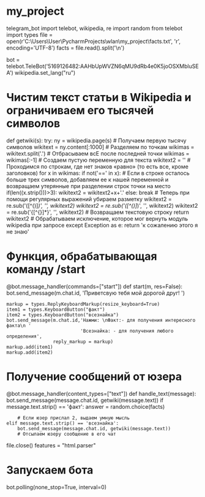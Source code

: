 # my_project
telegram_bot
import telebot, wikipedia, re
import random
from telebot import types
file = open(r'C:\Users\User\PycharmProjects\wlan\my_project\facts.txt', 'r', encoding='UTF-8')
facts = file.read().split('\n')



bot = telebot.TeleBot('5169126482:AAHbUpWVZN6qMU9dRb4e0K5joOSXMbluSEA')
wikipedia.set_lang("ru")


# Чистим текст статьи в Wikipedia и ограничиваем его тысячей символов
def getwiki(s):
    try:
        ny = wikipedia.page(s)
        # Получаем первую тысячу символов
        wikitext = ny.content[:1000]
        # Разделяем по точкам
        wikimas = wikitext.split('.')
        # Отбрасываем всЕ после последней точки
        wikimas = wikimas[:-1]
        # Создаем пустую переменную для текста
        wikitext2 = ''
        # Проходимся по строкам, где нет знаков «равно» (то есть все, кроме заголовков)
        for x in wikimas:
            if not('==' in x):
                    # Если в строке осталось больше трех символов, добавляем ее к нашей переменной и возвращаем утерянные при разделении строк точки на место
                if(len((x.strip()))>3):
                   wikitext2 = wikitext2+x+'.'
            else:
                break
        # Теперь при помощи регулярных выражений убираем разметку
        wikitext2 = re.sub('\([^()]*\)', '', wikitext2)
        wikitext2 = re.sub('\([^()]*\)', '', wikitext2)
        wikitext2 = re.sub('\{[^\{\}]*\}', '', wikitext2)
        # Возвращаем текстовую строку
        return wikitext2
    # Обрабатываем исключение, которое мог вернуть модуль wikipedia при запросе
    except Exception as e:
        return 'к сожалению этого я не знаю'

# Функция, обрабатывающая команду /start
@bot.message_handler(commands=["start"])
def start(m, res=False):
    bot.send_message(m.chat.id, 'Приветсвую тебя мой дорогой друг! ')

    markup = types.ReplyKeyboardMarkup(resize_keyboard=True)
    item1 = types.KeyboardButton("факт")
    item2 = types.KeyboardButton("всезнайка")
    bot.send_message(m.chat.id,'Нажми: \nФакт:- для получения интересного факта\n '
                               'Всезнайка: - для получения любого определения',
                     reply_markup = markup)
    markup.add(item1)
    markup.add(item2)

# Получение сообщений от юзера
@bot.message_handler(content_types=["text"])
def handle_text(message):
    bot.send_message(message.chat.id, getwiki(message.text))
    if message.text.strip() == 'факт':
        answer = random.choice(facts)


        # Если юзер прислал 2, выдаем умную мысль
    elif message.text.strip() == 'всезнайка':
        bot.send_message(message.chat.id, getwiki(message.text))
        # Отсылаем юзеру сообщение в его чат


file.close()
features = "html.parser"
# Запускаем бота
bot.polling(none_stop=True, interval=0)
